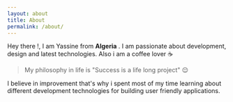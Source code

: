```yaml
---
layout: about
title: About
permalink: /about/
---
```



Hey there !, I am Yassine from **Algeria** . I am passionate about development, design and latest technologies.
Also i am a coffee lover :coffee:

  > My philosophy in life is "Success is a life long project" :relieved:


I believe in improvement that's why i spent most of my time learning about different development technologies for building user friendly applications.
